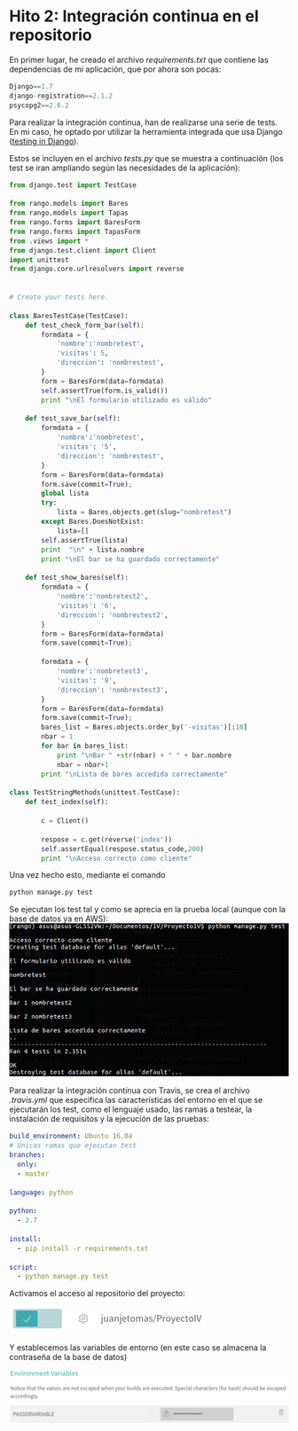 # Hito 2: Integración continua en el repositorio
En primer lugar, he creado el archivo _requirements.txt_ que contiene las dependencias de mi aplicación, que por ahora son pocas:

``` python
Django==1.7
django-registration==2.1.2
psycopg2==2.6.2
```

Para realizar la integración continua, han de realizarse una serie de tests. En mi caso, he optado por utilizar la herramienta integrada que usa Django ([testing in Django](https://docs.djangoproject.com/es/1.10/topics/testing/)).

Estos se incluyen en el archivo _tests.py_ que se muestra a continuación (los test se iran ampliando según las necesidades de la aplicación):

```python
from django.test import TestCase

from rango.models import Bares
from rango.models import Tapas
from rango.forms import BaresForm
from rango.forms import TapasForm
from .views import *
from django.test.client import Client
import unittest
from django.core.urlresolvers import reverse


# Create your tests here.

class BaresTestCase(TestCase):
    def test_check_form_bar(self):
        formdata = {
            'nombre':'nombretest',
            'visitas': 5,
            'direccion': 'nombrestest',
        }
        form = BaresForm(data=formdata)
        self.assertTrue(form.is_valid())
        print "\nEl formulario utilizado es válido"

    def test_save_bar(self):
        formdata = {
            'nombre':'nombretest',
            'visitas': '5',
            'direccion': 'nombrestest',
        }
        form = BaresForm(data=formdata)
        form.save(commit=True);
        global lista
        try:
            lista = Bares.objects.get(slug="nombretest")
        except Bares.DoesNotExist:
            lista=[]
        self.assertTrue(lista)
        print  "\n" + lista.nombre
        print "\nEl bar se ha guardado correctamente"

    def test_show_bares(self):
        formdata = {
            'nombre':'nombretest2',
            'visitas': '6',
            'direccion': 'nombrestest2',
        }
        form = BaresForm(data=formdata)
        form.save(commit=True);

        formdata = {
            'nombre':'nombretest3',
            'visitas': '9',
            'direccion': 'nombrestest3',
        }
        form = BaresForm(data=formdata)
        form.save(commit=True);
    	bares_list = Bares.objects.order_by('-visitas')[:10]
        nbar = 1
    	for bar in bares_list:
            print "\nBar " +str(nbar) + " " + bar.nombre
            nbar = nbar+1
        print "\nLista de bares accedida correctamente"

class TestStringMethods(unittest.TestCase):
	def test_index(self):

		c = Client()

		respose = c.get(reverse('index'))
		self.assertEqual(respose.status_code,200)
        print "\nAcceso correcto como cliente"
```

Una vez hecho esto, mediante el comando
```bash
python manage.py test
```
Se ejecutan los test tal y como se aprecia en la prueba local (aunque con la base de datos ya en AWS):
![img6](capturas/captura6.png)

Para realizar la integración contínua con Travis, se crea el archivo _.travis.yml_ que especifica las características del entorno en el que se ejecutarán los test, como el lenguaje usado, las ramas a testear, la instalación de requisitos y la ejecución de las pruebas:

```yml
build_environment: Ubuntu 16.04
# Únicas ramas que ejecutan test
branches:
  only:
  - master

language: python

python:
  - 2.7

install:
  - pip install -r requirements.txt

script:
  - python manage.py test
```

Activamos el acceso al repositorio del proyecto:

![img7](capturas/captura7.png)

Y establecemos las variables de entorno (en este caso se almacena la contraseña de la base de datos)

![img8](capturas/captura8.png)
